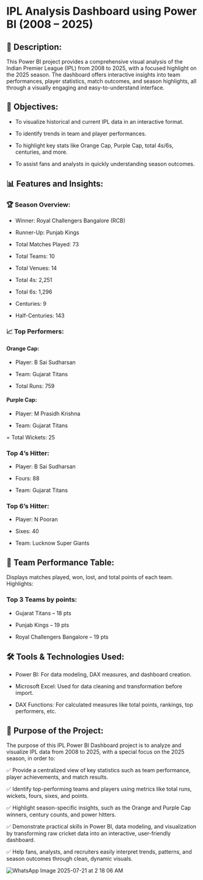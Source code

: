 # IPL Analysis Dashboard using Power BI (2008 – 2025)

## 📂 Description:
This Power BI project provides a comprehensive visual analysis of the Indian Premier League (IPL) from 2008 to 2025, with a focused highlight on the 2025 season. The dashboard offers interactive insights into team performances, player statistics, match outcomes, and season highlights, all through a visually engaging and easy-to-understand interface.

## 🎯 Objectives:
- To visualize historical and current IPL data in an interactive format.

- To identify trends in team and player performances.

- To highlight key stats like Orange Cap, Purple Cap, total 4s/6s, centuries, and more.

- To assist fans and analysts in quickly understanding season outcomes.

## 📊 Features and Insights:
### 🏆 Season Overview:
- Winner: Royal Challengers Bangalore (RCB)

- Runner-Up: Punjab Kings

- Total Matches Played: 73

- Total Teams: 10

- Total Venues: 14

- Total 4s: 2,251

- Total 6s: 1,296

- Centuries: 9

- Half-Centuries: 143

### 📈 Top Performers:
#### Orange Cap:

- Player: B Sai Sudharsan

- Team: Gujarat Titans

- Total Runs: 759

#### Purple Cap:

- Player: M Prasidh Krishna

- Team: Gujarat Titans

= Total Wickets: 25

### Top 4’s Hitter:

- Player: B Sai Sudharsan

- Fours: 88

- Team: Gujarat Titans

### Top 6’s Hitter:

- Player: N Pooran

- Sixes: 40

- Team: Lucknow Super Giants

## 📌 Team Performance Table:
Displays matches played, won, lost, and total points of each team. Highlights:

### Top 3 Teams by points:

- Gujarat Titans – 18 pts

- Punjab Kings – 19 pts

- Royal Challengers Bangalore – 19 pts

## 🛠️ Tools & Technologies Used:
- Power BI: For data modeling, DAX measures, and dashboard creation.

- Microsoft Excel: Used for data cleaning and transformation before import.

- DAX Functions: For calculated measures like total points, rankings, top performers, etc.

## 🎯 Purpose of the Project:
The purpose of this IPL Power BI Dashboard project is to analyze and visualize IPL data from 2008 to 2025, with a special focus on the 2025 season, in order to:

✅ Provide a centralized view of key statistics such as team performance, player achievements, and match results.

✅ Identify top-performing teams and players using metrics like total runs, wickets, fours, sixes, and points.

✅ Highlight season-specific insights, such as the Orange and Purple Cap winners, century counts, and power hitters.

✅ Demonstrate practical skills in Power BI, data modeling, and visualization by transforming raw cricket data into an interactive, user-friendly dashboard.

✅ Help fans, analysts, and recruiters easily interpret trends, patterns, and season outcomes through clean, dynamic visuals.

![WhatsApp Image 2025-07-21 at 2 18 06 AM](https://github.com/user-attachments/assets/ab2ba1e6-bf94-4a6e-9ce3-84db1677c8f5)

